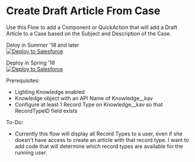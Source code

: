 # Create Draft Article From Case

Use this Flow to add a Component or QuickAction that will add a Draft Article to a Case based on the Subject and Description of the Case.

Deloy in Summer '18 and later<br/>
<a href="https://githubsfdeploy.herokuapp.com?owner=derekdanderson&repo=createdraftarticlefromcase">
  <img alt="Deploy to Salesforce"
       src="https://raw.githubusercontent.com/afawcett/githubsfdeploy/master/deploy.png">
</a>

Deploy in Spring '18<br/>
<a href="https://githubsfdeploy.herokuapp.com?owner=derekdanderson&repo=createdraftarticlefromcase&ref=API_42.0">
  <img alt="Deploy to Salesforce"
       src="https://raw.githubusercontent.com/afawcett/githubsfdeploy/master/deploy.png">
</a>

Prerequisites:
- Lighting Knowledge enabled
- Knowledge object with an API Name of Knowledge__kav
- Configure at least 1 Record Type on Knowledge__kav so that RecordTypeID field exists

To-Do:
- Currently this flow will display all Record Types to a user, even if she doesn't have access to create an article with that record type.  I want to add code that will determine which record types are available for the running user.
